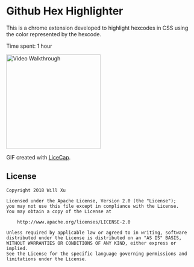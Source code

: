 # Github Hex Highlighter

This is a chrome extension developed to highlight hexcodes in CSS using the color represented by the hexcode.

Time spent: 1 hour


<p float="left">
<img src='https://github.com/williamx98/github_hex_highlighter/blob/master/demop.jpg' title='Video Walkthrough' width='250' alt='Video Walkthrough' />
</p>

GIF created with [LiceCap](http://www.cockos.com/licecap/).

## License

    Copyright 2018 Will Xu

    Licensed under the Apache License, Version 2.0 (the "License");
    you may not use this file except in compliance with the License.
    You may obtain a copy of the License at

        http://www.apache.org/licenses/LICENSE-2.0

    Unless required by applicable law or agreed to in writing, software
    distributed under the License is distributed on an "AS IS" BASIS,
    WITHOUT WARRANTIES OR CONDITIONS OF ANY KIND, either express or implied.
    See the License for the specific language governing permissions and
    limitations under the License.
